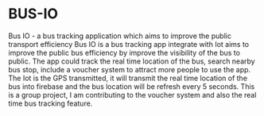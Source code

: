 # BUS-IO
Bus IO - a bus tracking application which aims to improve the public transport efficiency
Bus IO is a bus tracking app integrate with Iot aims to improve the public bus efficiency by improve the visibility of the bus to public. The app could track the real time location of the bus, search nearby bus stop, include a voucher system to attract more people to use the app. The Iot is the GPS transmitted, it will transmit the real time location of the bus into firebase and the bus location will be refresh every 5 seconds. This is a group project, I am contributing to the voucher system and also the real time bus tracking feature.
